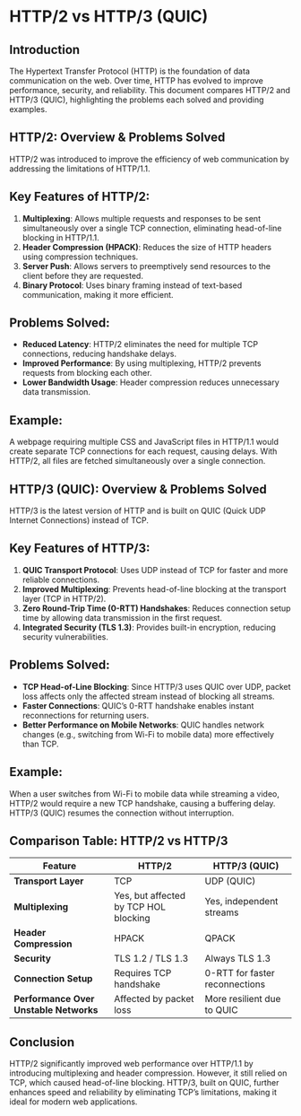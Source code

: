 # HTTP/2 vs HTTP/3 (QUIC)

## Introduction

The Hypertext Transfer Protocol (HTTP) is the foundation of data communication on the web. Over time, HTTP has evolved to improve performance, security, and reliability. This document compares HTTP/2 and HTTP/3 (QUIC), highlighting the problems each solved and providing examples.

## HTTP/2: Overview & Problems Solved

HTTP/2 was introduced to improve the efficiency of web communication by addressing the limitations of HTTP/1.1.

## Key Features of HTTP/2:

1. **Multiplexing**: Allows multiple requests and responses to be sent simultaneously over a single TCP connection, eliminating head-of-line blocking in HTTP/1.1.
2. **Header Compression (HPACK)**: Reduces the size of HTTP headers using compression techniques.
3. **Server Push**: Allows servers to preemptively send resources to the client before they are requested.
4. **Binary Protocol**: Uses binary framing instead of text-based communication, making it more efficient.

## Problems Solved:

- **Reduced Latency**: HTTP/2 eliminates the need for multiple TCP connections, reducing handshake delays.
- **Improved Performance**: By using multiplexing, HTTP/2 prevents requests from blocking each other.
- **Lower Bandwidth Usage**: Header compression reduces unnecessary data transmission.

## Example:

A webpage requiring multiple CSS and JavaScript files in HTTP/1.1 would create separate TCP connections for each request, causing delays. With HTTP/2, all files are fetched simultaneously over a single connection.

## HTTP/3 (QUIC): Overview & Problems Solved

HTTP/3 is the latest version of HTTP and is built on QUIC (Quick UDP Internet Connections) instead of TCP.

## Key Features of HTTP/3:

1. **QUIC Transport Protocol**: Uses UDP instead of TCP for faster and more reliable connections.
2. **Improved Multiplexing**: Prevents head-of-line blocking at the transport layer (TCP in HTTP/2).
3. **Zero Round-Trip Time (0-RTT) Handshakes**: Reduces connection setup time by allowing data transmission in the first request.
4. **Integrated Security (TLS 1.3)**: Provides built-in encryption, reducing security vulnerabilities.

## Problems Solved:

- **TCP Head-of-Line Blocking**: Since HTTP/3 uses QUIC over UDP, packet loss affects only the affected stream instead of blocking all streams.
- **Faster Connections**: QUIC’s 0-RTT handshake enables instant reconnections for returning users.
- **Better Performance on Mobile Networks**: QUIC handles network changes (e.g., switching from Wi-Fi to mobile data) more effectively than TCP.

## Example:

When a user switches from Wi-Fi to mobile data while streaming a video, HTTP/2 would require a new TCP handshake, causing a buffering delay. HTTP/3 (QUIC) resumes the connection without interruption.

## Comparison Table: HTTP/2 vs HTTP/3

| Feature                                | HTTP/2                                | HTTP/3 (QUIC)                  |
| -------------------------------------- | ------------------------------------- | ------------------------------ |
| **Transport Layer**                    | TCP                                   | UDP (QUIC)                     |
| **Multiplexing**                       | Yes, but affected by TCP HOL blocking | Yes, independent streams       |
| **Header Compression**                 | HPACK                                 | QPACK                          |
| **Security**                           | TLS 1.2 / TLS 1.3                     | Always TLS 1.3                 |
| **Connection Setup**                   | Requires TCP handshake                | 0-RTT for faster reconnections |
| **Performance Over Unstable Networks** | Affected by packet loss               | More resilient due to QUIC     |

## Conclusion

HTTP/2 significantly improved web performance over HTTP/1.1 by introducing multiplexing and header compression. However, it still relied on TCP, which caused head-of-line blocking. HTTP/3, built on QUIC, further enhances speed and reliability by eliminating TCP’s limitations, making it ideal for modern web applications.

